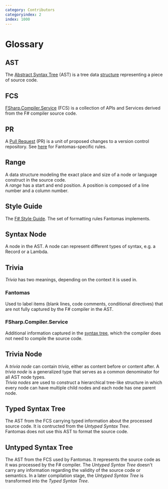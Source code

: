 ```yaml
---
category: Contributors
categoryindex: 2
index: 1000
---
```

# Glossary

## AST

The [Abstract Syntax Tree](https://en.wikipedia.org/wiki/Abstract_syntax_tree) (AST) is a tree data [structure](https://github.com/dotnet/fsharp/blob/main/src/Compiler/SyntaxTree/SyntaxTree.fsi) representing a piece of source code.

## FCS

[FSharp.Compiler.Service](https://fsharp.github.io/fsharp-compiler-docs/fcs/#FSharp-Compiler-Service) (FCS) is a collection of APIs and Services derived from the F# compiler source code.

## PR

A [Pull Request](https://docs.github.com/en/pull-requests) (PR) is a unit of proposed changes to a version control repository. See [here](./Pull%20request%20ground%20rules.html) for Fantomas-specific rules.

## Range

A data structure modeling the exact place and size of a node or language construct in the source code.  
A _range_ has a start and end position. A position is composed of a line number and a column number.

## Style Guide

The [F# Style Guide](https://learn.microsoft.com/en-us/dotnet/fsharp/style-guide/formatting). The set of formatting rules Fantomas implements.

## Syntax Node

A node in the AST. A node can represent different types of syntax, e.g. a Record or a Lambda.

## Trivia

_Trivia_ has two meanings, depending on the context it is used in.

### Fantomas

Used to label items (blank lines, code comments, conditional directives) that are not fully captured by the F# compiler in the AST.

### FSharp.Compiler.Service

Additional information captured in the [syntax tree](https://github.com/dotnet/fsharp/blob/main/src/Compiler/SyntaxTree/SyntaxTrivia.fsi), which the compiler does not need to compile the source code.

## Trivia Node

A _trivia node_ can contain _trivia_, either as content before or content after.
A _trivia node_ is a generalized type that serves as a common denominator for all AST node types.  
_Trivia nodes_ are used to construct a hierarchical tree-like structure in which every node can have multiple child nodes and each node has one parent node.

## Typed Syntax Tree

The AST from the FCS carrying typed information about the processed source code. It is contructed from the _Untyped Syntax Tree_.  
Fantomas does not use this AST to format the source code.

## Untyped Syntax Tree

The AST from the FCS used by Fantomas.
It represents the source code as it was processed by the F# compiler. The _Untyped Syntax Tree_ doesn't carry any information regarding the validity of the source code or semantics.
In a later compilation stage, the _Untyped Syntax Tree_ is transformed into the _Typed Syntax Tree_.

<fantomas-nav previous="./Pull%20request%20ground%20rules.html"></fantomas-nav>
